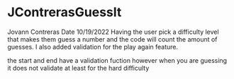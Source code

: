 # JContrerasGuessIt
Jovann Contreras
Date 10/19/2022
Having the user pick a difficulty level that makes them guess a number and the code will count the amount of guesses. I also added validation for the play again feature.


the start and end have a validation fuction however when you are guessing it does not validate at least for the hard difficulty